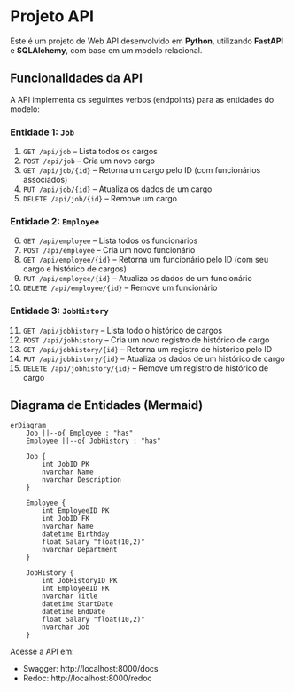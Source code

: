 # Projeto API

Este é um projeto de Web API desenvolvido em **Python**, utilizando **FastAPI** e **SQLAlchemy**, com base em um modelo relacional.

## Funcionalidades da API

A API implementa os seguintes verbos (endpoints) para as entidades do modelo:

### Entidade 1: `Job`

1. `GET /api/job` – Lista todos os cargos
2. `POST /api/job` – Cria um novo cargo
3. `GET /api/job/{id}` – Retorna um cargo pelo ID (com funcionários associados)
4. `PUT /api/job/{id}` – Atualiza os dados de um cargo
5. `DELETE /api/job/{id}` – Remove um cargo

### Entidade 2: `Employee`

6. `GET /api/employee` – Lista todos os funcionários
7. `POST /api/employee` – Cria um novo funcionário
8. `GET /api/employee/{id}` – Retorna um funcionário pelo ID (com seu cargo e histórico de cargos)
9. `PUT /api/employee/{id}` – Atualiza os dados de um funcionário
10. `DELETE /api/employee/{id}` – Remove um funcionário

### Entidade 3: `JobHistory`

11. `GET /api/jobhistory` – Lista todo o histórico de cargos
12. `POST /api/jobhistory` – Cria um novo registro de histórico de cargo
13. `GET /api/jobhistory/{id}` – Retorna um registro de histórico pelo ID
14. `PUT /api/jobhistory/{id}` – Atualiza os dados de um histórico de cargo
15. `DELETE /api/jobhistory/{id}` – Remove um registro de histórico de cargo

## Diagrama de Entidades (Mermaid)

```mermaid
erDiagram
    Job ||--o{ Employee : "has"
    Employee ||--o{ JobHistory : "has"

    Job {
        int JobID PK
        nvarchar Name
        nvarchar Description
    }

    Employee {
        int EmployeeID PK
        int JobID FK
        nvarchar Name
        datetime Birthday
        float Salary "float(10,2)"
        nvarchar Department
    }

    JobHistory {
        int JobHistoryID PK
        int EmployeeID FK
        nvarchar Title
        datetime StartDate
        datetime EndDate
        float Salary "float(10,2)"
        nvarchar Job
    }

```

Acesse a API em:

- Swagger: http://localhost:8000/docs
- Redoc: http://localhost:8000/redoc
